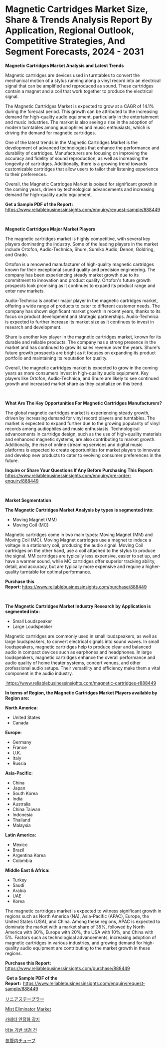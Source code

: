 <p><h1>Magnetic Cartridges Market Size, Share & Trends Analysis Report By Application, Regional Outlook, Competitive Strategies, And Segment Forecasts, 2024 - 2031</h1></p><p><strong>Magnetic Cartridges Market Analysis and Latest Trends</strong></p>
<p><p>Magnetic cartridges are devices used in turntables to convert the mechanical motion of a stylus running along a vinyl record into an electrical signal that can be amplified and reproduced as sound. These cartridges contain a magnet and a coil that work together to produce the electrical signal.</p><p>The Magnetic Cartridges Market is expected to grow at a CAGR of 14.1% during the forecast period. This growth can be attributed to the increasing demand for high-quality audio equipment, particularly in the entertainment and music industries. The market is also seeing a rise in the adoption of modern turntables among audiophiles and music enthusiasts, which is driving the demand for magnetic cartridges.</p><p>One of the latest trends in the Magnetic Cartridges Market is the development of advanced technologies that enhance the performance and durability of cartridges. Manufacturers are focusing on improving the accuracy and fidelity of sound reproduction, as well as increasing the longevity of cartridges. Additionally, there is a growing trend towards customizable cartridges that allow users to tailor their listening experience to their preferences.</p><p>Overall, the Magnetic Cartridges Market is poised for significant growth in the coming years, driven by technological advancements and increasing demand for high-quality audio equipment.</p></p>
<p><strong>Get a Sample PDF of the Report:&nbsp;</strong> <a href="https://www.reliablebusinessinsights.com/enquiry/request-sample/888449">https://www.reliablebusinessinsights.com/enquiry/request-sample/888449</a></p>
<p>&nbsp;</p>
<p><strong>Magnetic Cartridges Major Market Players</strong></p>
<p><p>The magnetic cartridges market is highly competitive, with several key players dominating the industry. Some of the leading players in the market include Ortofon, Audio-Technica, Shure, Sumiko Audio, Denon, Goldring, and Grado.</p><p>Ortofon is a renowned manufacturer of high-quality magnetic cartridges known for their exceptional sound quality and precision engineering. The company has been experiencing steady market growth due to its commitment to innovation and product quality. Ortofon's future growth prospects look promising as it continues to expand its product range and enter new markets.</p><p>Audio-Technica is another major player in the magnetic cartridges market, offering a wide range of products to cater to different customer needs. The company has shown significant market growth in recent years, thanks to its focus on product development and strategic partnerships. Audio-Technica is expected to further increase its market size as it continues to invest in research and development.</p><p>Shure is another key player in the magnetic cartridges market, known for its durable and reliable products. The company has a strong presence in the market and has continued to grow its sales revenue over the years. Shure's future growth prospects are bright as it focuses on expanding its product portfolio and maintaining its reputation for quality.</p><p>Overall, the magnetic cartridges market is expected to grow in the coming years as more consumers invest in high-quality audio equipment. Key players like Ortofon, Audio-Technica, and Shure are likely to see continued growth and increased market share as they capitalize on this trend.</p></p>
<p>&nbsp;</p>
<p><strong>What Are The Key Opportunities For Magnetic Cartridges Manufacturers?</strong></p>
<p><p>The global magnetic cartridges market is experiencing steady growth, driven by increasing demand for vinyl record players and turntables. The market is expected to expand further due to the growing popularity of vinyl records among audiophiles and music enthusiasts. Technological advancements in cartridge design, such as the use of high-quality materials and enhanced magnetic systems, are also contributing to market growth. Additionally, the rise of online streaming services and digital music platforms is expected to create opportunities for market players to innovate and develop new products to cater to evolving consumer preferences in the future.</p></p>
<p><strong>Inquire or Share Your Questions If Any Before Purchasing This Report:</strong> <a href="https://www.reliablebusinessinsights.com/enquiry/pre-order-enquiry/888449">https://www.reliablebusinessinsights.com/enquiry/pre-order-enquiry/888449</a></p>
<p>&nbsp;</p>
<p><strong>Market Segmentation</strong></p>
<p><strong>The Magnetic Cartridges Market Analysis by types is segmented into:</strong></p>
<p><ul><li>Moving Magnet (MM)</li><li>Moving Coil (MC)</li></ul></p>
<p><p>Magnetic cartridges come in two main types: Moving Magnet (MM) and Moving Coil (MC). Moving Magnet cartridges use a magnet to induce a voltage in a stationary coil, producing the audio signal. Moving Coil cartridges on the other hand, use a coil attached to the stylus to produce the signal. MM cartridges are typically less expensive, easier to set up, and have a warmer sound, while MC cartridges offer superior tracking ability, detail, and accuracy, but are typically more expensive and require a higher-quality turntable for optimal performance.</p></p>
<p><strong>Purchase this Report:&nbsp;</strong><a href="https://www.reliablebusinessinsights.com/purchase/888449">https://www.reliablebusinessinsights.com/purchase/888449</a></p>
<p>&nbsp;</p>
<p><strong>The Magnetic Cartridges Market Industry Research by Application is segmented into:</strong></p>
<p><ul><li>Small Loudspeaker</li><li>Large Loudspeaker</li></ul></p>
<p><p>Magnetic cartridges are commonly used in small loudspeakers, as well as large loudspeakers, to convert electrical signals into sound waves. In small loudspeakers, magnetic cartridges help to produce clear and balanced audio in compact devices such as earphones and headphones. In large loudspeakers, magnetic cartridges enhance the overall performance and audio quality of home theater systems, concert venues, and other professional audio setups. Their versatility and efficiency make them a vital component in the audio industry.</p></p>
<p><a href="https://www.reliablebusinessinsights.com/magnetic-cartridges-r888449">&nbsp;https://www.reliablebusinessinsights.com/magnetic-cartridges-r888449</a></p>
<p><strong>In terms of Region, the Magnetic Cartridges Market Players available by Region are:</strong></p>
<p>
    <p> <strong> North America: </strong>
        <ul>
            <li>United States</li>
            <li>Canada</li>
        </ul>
        </p> 
    <p> <strong> Europe: </strong>
        <ul>
            <li>Germany</li>
            <li>France</li>
            <li>U.K.</li>
            <li>Italy</li>
            <li>Russia</li>
        </ul>
        </p> 
    <p> <strong> Asia-Pacific: </strong>
        <ul>
            <li>China</li>
            <li>Japan</li>
            <li>South Korea</li>
            <li>India</li>
            <li>Australia</li>
            <li>China Taiwan</li>
            <li>Indonesia</li>
            <li>Thailand</li>
            <li>Malaysia</li>
        </ul>
        </p> 
    <p> <strong> Latin America: </strong>
        <ul>
            <li>Mexico</li>
            <li>Brazil</li>
            <li>Argentina Korea</li>
            <li>Colombia</li>
        </ul>
        </p> 
    <p> <strong> Middle East & Africa: </strong>
        <ul>
            <li>Turkey</li>
            <li>Saudi</li>
            <li>Arabia</li>
            <li>UAE</li>
            <li>Korea</li>
        </ul>
    </p>
    </p>
<p><p>The magnetic cartridges market is expected to witness significant growth in regions such as North America (NA), Asia-Pacific (APAC), Europe, the United States (USA), and China. Among these regions, APAC is expected to dominate the market with a market share of 35%, followed by North America with 30%, Europe with 20%, the USA with 10%, and China with 5%. Factors such as technological advancements, increasing adoption of magnetic cartridges in various industries, and growing demand for high-quality audio equipment are contributing to the market growth in these regions.</p></p>
<p><strong>Purchase this Report: </strong><a href="https://www.reliablebusinessinsights.com/purchase/888449">https://www.reliablebusinessinsights.com/purchase/888449</a></p>
<p>&nbsp;<strong>Get a Sample PDF of the Report:&nbsp;&nbsp;</strong><a href="https://www.reliablebusinessinsights.com/enquiry/request-sample/888449">https://www.reliablebusinessinsights.com/enquiry/request-sample/888449</a></p>
<p><strong></strong></p>
<p><p><a href="https://github.com/AhmadMann1950/Market-Research-Report-List-1/blob/main/1671341155067.md">リニアステープラー</a></p><p><a href="https://github.com/mancsybtousav/Market-Research-Report-List-3/blob/main/mist-eliminator-market.md">Mist Eliminator Market</a></p><p><a href="https://github.com/fatmarawatan39/Market-Research-Report-List-1/blob/main/1137571165740.md">카테터 안정화 장치</a></p><p><a href="https://github.com/Wesleyeilly8796202/Market-Research-Report-List-1/blob/main/8282801165741.md">바늘 기반 생검 건</a></p><p><a href="https://github.com/Alenaieme/Market-Research-Report-List-1/blob/main/2051246155066.md">気管内チューブ</a></p></p>